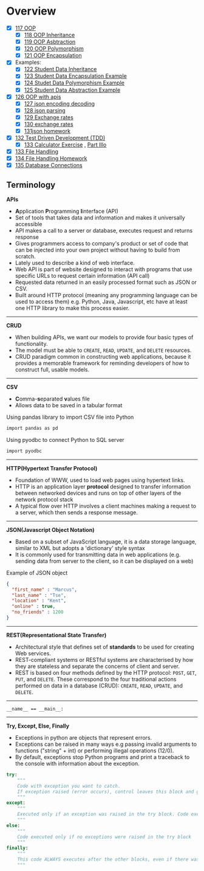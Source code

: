 # Overview
- [x] [117 OOP](https://github.com/marwai/oop)   
    - [x] [118 OOP Inheritance](https://github.com/marwai/oop_inheritance)
    - [x] [119 OOP Asbtraction](https://github.com/marwai/oop_abstraction)
    - [x] [120 OOP Polymorphism](https://github.com/marwai/oop_polymorphism)
    - [x] [121 OOP Encapsulation](https://github.com/marwai/oop_encapsulation)
- [x] Examples: 
    - [x] [122 Student Data Inheritance](https://github.com/marwai/student_data_inheritance)
    - [x] [123 Student Data Encapsulation Example](https://github.com/marwai/student_data_encapsulation)
    - [x] [124 Studet Data Polymorphism Example](https://github.com/marwai/student_data_polymorphism)
    - [x] [125 Student Data Abstraction Example](https://github.com/marwai/student_data_abstraction)     
- [x] [126 OOP with apis](https://github.com/marwai/oop_with_apis)  
    - [x] [127 json encoding decoding](https://github.com/marwai/oop_with_apis/blob/master/json_encoding_decoding.py)
    - [x] [128 json parsing](https://github.com/marwai/oop_with_apis/blob/master/json_parsing_with_api.py)
    - [x] [129 Exchange rates](https://github.com/marwai/oop_with_apis/blob/master/json_exchange_rates.py)
    - [x] [130 exchange rates](https://github.com/marwai/oop_with_apis/blob/master/exchange_rates.json) 
    - [x] [131json homework](https://github.com/marwai/oop_with_apis/blob/master/json_api_homework.py)
- [x] [132 Test Driven Development (TDD)](https://github.com/marwai/python_tdd)
    - [x] [133 Calculator Exercise](https://github.com/marwai/python_tdd/blob/master/calc.py) , [Part IIlo](https://github.com/marwai/python_tdd/blob/master/calc_test.py)
- [x] [133 File Handling](https://github.com/marwai/filehandlingclasses)
- [x] [134 File Handling Homework](https://github.com/marwai/filehandlingclasshomework) 
- [x] [135 Database Connections](https://github.com/marwai/database_connections)

## Terminology

**APIs**
- **A**pplication **P**rogramming **I**interface (API)
- Set of tools that takes data and information and makes it universally accessible
- API makes a call to a server or database, executes request and returns response
- Gives programmers access to company's product or set of code that can be injected into your own project without having to build from scratch.
- Lately used to describe a kind of web interface.
- Web API is part of website designed to interact with programs that use specific URLs to request certain information (API call)
- Requested data returned in an easily processed format such as JSON or CSV.
- Built around HTTP protocol (meaning any programming language can be used to access them) e.g. Python, Java, Javascript, etc have at least one HTTP library to make this process easier.

---

**CRUD**
- When building APIs, we want our models to provide four basic types of functionality.
- The model must be able to `CREATE`, `READ`, `UPDATE`, and `DELETE` resources.
- CRUD paradigm common in constructing web applications, because it provides a memorable framework for reminding developers of how to construct full, usable models.

---
**CSV**
- **C**omma-**s**eparated **v**alues file
- Allows data to be saved in a tabular format 

Using pandas library to import CSV file into Python 
```bash
import pandas as pd
```

Using pyodbc to connect Python to SQL server
```bash
import pyodbc
```
---

**HTTP(Hypertext Transfer Protocol)**
- Foundation of WWW, used to load web pages using hypertext links.
- HTTP is an application layer **protocol** designed to transfer information between networked devices and runs on top of other layers of the network protocol stack
- A typical flow over HTTP involves a client machines making a request to a server, which then sends a response message.

---

**JSON(Javascript Object Notation)**
- Based on a subset of JavaScript language, it is a data storage language, similar to XML but adopts a 'dictionary' style syntax
- It is commonly used for transmitting data in web applications (e.g. sending data from server to the client, so it can be displayed on a web)

Example of JSON object
```json
{
  "first_name" : "Marcus",
  "last_name" : "Tse",
  "location" : "Kent",
  "online" : true,
  "no_friends" : 1200
}
```

---
**REST(Representational State Transfer)**
- Architectural style that defines set of **standards** to be used for creating Web services.
- REST-compliant systems or RESTful systems are characterised by how they are stateless and separate the concerns of client and server.
- REST is based on four methods defined by the HTTP protocol: `POST`, `GET`, `PUT`, and `DELETE`. These correspond to the four traditional actions performed on data in a database (CRUD): `CREATE`, `READ`, `UPDATE`, and `DELETE`.
---


`__name__ == __main__:`

---

**Try, Except, Else, Finally**
- Exceptions in python are objects that represent errors.
- Exceptions can be raised in many ways e.g passing invalid arguments to functions ("string" + int) or performing illegal operations (12/0).
- By default, exceptions stop Python programs and print a traceback to the console with information about the exception.

```python
try:
    """
    Code with exception you want to catch. 
    If exception raised (error occurs), control leaves this block and goes to except block
    """
except:
    """
    Executed only if an exception was raised in the try block. Code executed in this block is like normal code. 
    """
else:
    """
    Code executed only if no exceptions were raised in the try block
    """
finally:
    """
    This code ALWAYS executes after the other blocks, even if there was an uncaught exception or a return statement in one of the other blocks.
    """
```